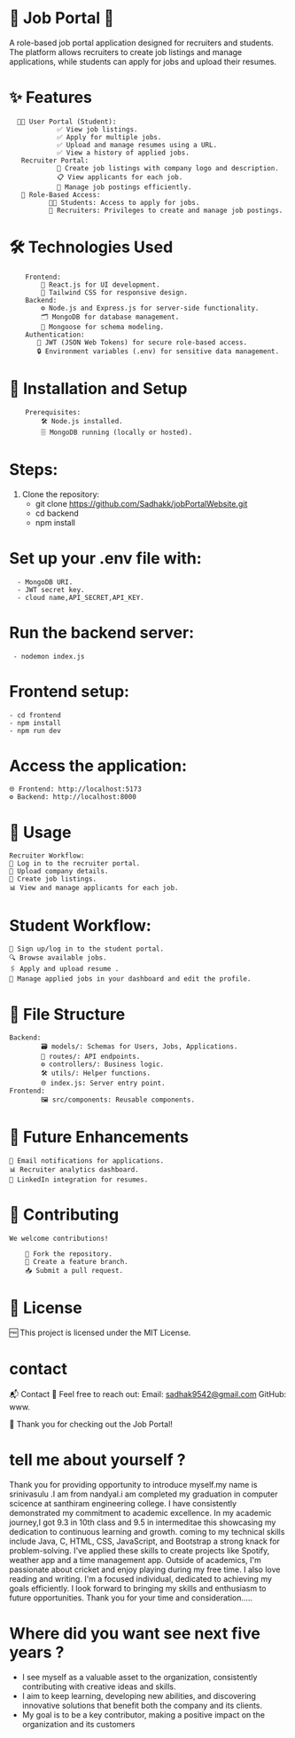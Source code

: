 # 🌟 Job Portal 🌟
A role-based job portal application designed for recruiters and students. The platform allows recruiters to create job listings and manage applications, while students can apply for jobs and upload their resumes.             
# ✨ Features
      🧑‍🎓 User Portal (Student):
                ✅ View job listings.
                ✅ Apply for multiple jobs.
                ✅ Upload and manage resumes using a URL.
                ✅ View a history of applied jobs.
       Recruiter Portal:
                📝 Create job listings with company logo and description.
                📋 View applicants for each job.
                🎯 Manage job postings efficiently.
       🔐 Role-Based Access:
              👩‍🎓 Students: Access to apply for jobs.
              🏢 Recruiters: Privileges to create and manage job postings.

# 🛠️ Technologies Used
        Frontend:
            🎨 React.js for UI development.
            💅 Tailwind CSS for responsive design.
        Backend:
            ⚙️ Node.js and Express.js for server-side functionality.
            🗂️ MongoDB for database management.
            🔗 Mongoose for schema modeling.
        Authentication:
           🔑 JWT (JSON Web Tokens) for secure role-based access.
           🔒 Environment variables (.env) for sensitive data management.
# 🚀 Installation and Setup
        Prerequisites:
            🛠️ Node.js installed.
            🗄️ MongoDB running (locally or hosted).
# Steps:

 1. Clone the repository:
      - git clone https://github.com/Sadhakk/jobPortalWebsite.git
      - cd backend
      - npm install
# Set up your .env file with:
      - MongoDB URI.
      - JWT secret key.
      - cloud name,API_SECRET,API_KEY.
# Run the backend server:
     - nodemon index.js

# Frontend setup:
    - cd frontend
    - npm install
    - npm run dev

# Access the application:

    🌐 Frontend: http://localhost:5173
    ⚙️ Backend: http://localhost:8000


# 🎯 Usage
    Recruiter Workflow:
    🔑 Log in to the recruiter portal.
    🏢 Upload company details.
    📝 Create job listings.
    📊 View and manage applicants for each job.


# Student Workflow:
    🔑 Sign up/log in to the student portal.
    🔍 Browse available jobs.
    🖇️ Apply and upload resume .
    📂 Manage applied jobs in your dashboard and edit the profile.


# 📂 File Structure
    Backend:
            🗃️ models/: Schemas for Users, Jobs, Applications.
            🔗 routes/: API endpoints.
            ⚙️ controllers/: Business logic.
            🛠️ utils/: Helper functions.
            🌐 index.js: Server entry point.
    Frontend:
            🖼️ src/components: Reusable components.


# 🚀 Future Enhancements
    📧 Email notifications for applications.
    📊 Recruiter analytics dashboard.
    🔗 LinkedIn integration for resumes.


# 🤝 Contributing
    We welcome contributions!

        🍴 Fork the repository.
        🌱 Create a feature branch.
        📥 Submit a pull request.
# 📝 License
  🆓 This project is licensed under the MIT License.


# contact
📬 Contact
    💌 Feel free to reach out:
        Email: sadhak9542@gmail.com
        GitHub: www.

   🎉 Thank you for checking out the Job Portal!





# tell me about yourself ?

Thank you for providing opportunity to introduce myself.my name is srinivasulu .I am from nandyal.i am completed my graduation in computer scicence at santhiram engineering college. I have consistently demonstrated my commitment to academic excellence. 
In my academic journey,I got 9.3 in 10th class and 9.5 in intermeditae this showcasing my dedication to continuous learning and growth.
coming to my technical skills include Java, C, HTML, CSS, JavaScript, and Bootstrap a strong knack for problem-solving. I've applied these skills to create projects like Spotify, weather app and a time management app.
Outside of academics, I'm passionate about cricket and enjoy playing during my free time. I also love reading and writing.
I'm a focused individual, dedicated to achieving my goals efficiently. I look forward to bringing my skills and enthusiasm to future opportunities. Thank you for your time and consideration…..


# Where did you want see next five years ?

- I see myself as a valuable asset to the organization, consistently contributing with creative ideas and skills. 
- I aim to keep learning, developing new abilities, and discovering innovative solutions that benefit both the company and its clients.
- My goal is to be a key contributor, making a positive impact on the organization and its customers

